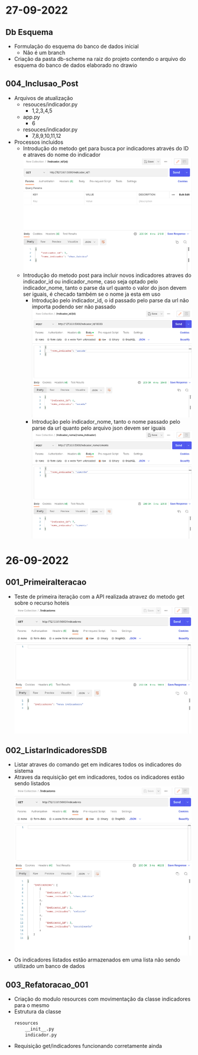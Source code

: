 # 27-09-2022
## Db Esquema 
- Formulação do esquema do banco de dados inicial
    - Não é um branch
- Criação da pasta db-scheme na raiz do projeto contendo o arquivo do esquema do banco de dados elaborado no drawio
## 004_Inclusao_Post
- Arquivos de atualização 
    - resouces/indicador.py
        - 1,2,3,4,5
    - app.py
        - 6
    - resouces/indicador.py
        - 7,8,9,10,11,12
- Processos incluidos
    - Introdução do metodo get para busca por indicadores através do ID e atraves do nome do indicador
        ![get_atraves_de_id_e_nome](/img/readme_img/0003.png)
    - Introdução do metodo post para incluir novos indicadores atraves do indicador_id ou indicador_nome, caso seja optado pelo indicador_nome, tanto o parse da url quanto o valor do json devem ser iguais, é checado também se o nome ja esta em uso 
        - Introdução pelo indicador_id, o id passado pelo parse da url não importa podendo ser não passado
        ![get_id](/img/readme_img/0004.png)
        - Introdução pelo indicador_nome, tanto o nome passado pelo parse da url quanto pelo arquivo json devem ser iguais 
        ![get_nome](/img/readme_img/0005.png)

# 26-09-2022
## 001_PrimeiraIteracao
- Teste de primeira iteração com a API realizada atravez do metodo get sobre o recurso hoteis 
    ![teste_get_indicadores](/img/readme_img/0001.png)

## 002_ListarIndicadoresSDB
- Listar atraves do comando get em indicares todos os indicadores do sistema 
- Atraves da requisição get em indicadores, todos os indicadores estão sendo listados 
    ![teste_get_indicadores_lista](/img/readme_img/0002.png)
- Os indicadores listados estão armazenados em uma lista não sendo utilizado um banco de dados

## 003_Refatoracao_001
- Criação do modulo resources com movimentação da classe indicadores para o mesmo 
- Estrutura da classe
    ~~~
    resources
        __init__.py
        indicador.py
    ~~~
- Requisição get/indicadores funcionando corretamente ainda
